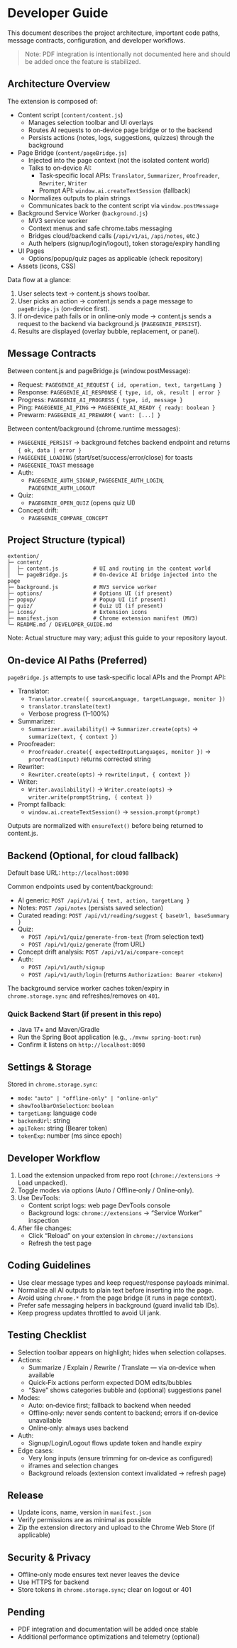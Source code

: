 # Developer Guide

This document describes the project architecture, important code paths, message contracts, configuration, and developer workflows.

> Note: PDF integration is intentionally not documented here and should be added once the feature is stabilized.

## Architecture Overview

The extension is composed of:

- Content script (`content/content.js`)
    - Manages selection toolbar and UI overlays
    - Routes AI requests to on‑device page bridge or to the backend
    - Persists actions (notes, logs, suggestions, quizzes) through the background
- Page Bridge (`content/pageBridge.js`)
    - Injected into the page context (not the isolated content world)
    - Talks to on‑device AI:
        - Task‑specific local APIs: `Translator`, `Summarizer`, `Proofreader`, `Rewriter`, `Writer`
        - Prompt API: `window.ai.createTextSession` (fallback)
    - Normalizes outputs to plain strings
    - Communicates back to the content script via `window.postMessage`
- Background Service Worker (`background.js`)
    - MV3 service worker
    - Context menus and safe chrome.tabs messaging
    - Bridges cloud/backend calls (`/api/v1/ai`, `/api/notes`, etc.)
    - Auth helpers (signup/login/logout), token storage/expiry handling
- UI Pages
    - Options/popup/quiz pages as applicable (check repository)
- Assets (icons, CSS)

Data flow at a glance:

1) User selects text → content.js shows toolbar.
2) User picks an action → content.js sends a page message to `pageBridge.js` (on‑device first).
3) If on‑device path fails or in online‑only mode → content.js sends a request to the backend via background.js (`PAGEGENIE_PERSIST`).
4) Results are displayed (overlay bubble, replacement, or panel).

## Message Contracts

Between content.js and pageBridge.js (window.postMessage):
- Request: `PAGEGENIE_AI_REQUEST` `{ id, operation, text, targetLang }`
- Response: `PAGEGENIE_AI_RESPONSE` `{ type, id, ok, result | error }`
- Progress: `PAGEGENIE_AI_PROGRESS` `{ type, id, message }`
- Ping: `PAGEGENIE_AI_PING` → `PAGEGENIE_AI_READY { ready: boolean }`
- Prewarm: `PAGEGENIE_AI_PREWARM` `{ want: [...] }`

Between content/background (chrome.runtime messages):
- `PAGEGENIE_PERSIST` → background fetches backend endpoint and returns `{ ok, data | error }`
- `PAGEGENIE_LOADING` (start/set/success/error/close) for toasts
- `PAGEGENIE_TOAST` message
- Auth:
    - `PAGEGENIE_AUTH_SIGNUP`, `PAGEGENIE_AUTH_LOGIN`, `PAGEGENIE_AUTH_LOGOUT`
- Quiz:
    - `PAGEGENIE_OPEN_QUIZ` (opens quiz UI)
- Concept drift:
    - `PAGEGENIE_COMPARE_CONCEPT`

## Project Structure (typical)

```
extention/
├─ content/
│  ├─ content.js           # UI and routing in the content world
│  └─ pageBridge.js        # On‑device AI bridge injected into the page
├─ background.js           # MV3 service worker
├─ options/                # Options UI (if present)
├─ popup/                  # Popup UI (if present)
├─ quiz/                   # Quiz UI (if present)
├─ icons/                  # Extension icons
├─ manifest.json           # Chrome extension manifest (MV3)
└─ README.md / DEVELOPER_GUIDE.md
```

Note: Actual structure may vary; adjust this guide to your repository layout.

## On‑device AI Paths (Preferred)

`pageBridge.js` attempts to use task‑specific local APIs and the Prompt API:

- Translator:
    - `Translator.create({ sourceLanguage, targetLanguage, monitor })`
    - `translator.translate(text)`
    - Verbose progress (1–100%)
- Summarizer:
    - `Summarizer.availability()` → `Summarizer.create(opts)` → `summarize(text, { context })`
- Proofreader:
    - `Proofreader.create({ expectedInputLanguages, monitor })` → `proofread(input)` returns corrected string
- Rewriter:
    - `Rewriter.create(opts)` → `rewrite(input, { context })`
- Writer:
    - `Writer.availability()` → `Writer.create(opts)` → `writer.write(promptString, { context })`
- Prompt fallback:
    - `window.ai.createTextSession()` → `session.prompt(prompt)`

Outputs are normalized with `ensureText()` before being returned to content.js.

## Backend (Optional, for cloud fallback)

Default base URL: `http://localhost:8098`

Common endpoints used by content/background:
- AI generic: `POST /api/v1/ai` `{ text, action, targetLang }`
- Notes: `POST /api/notes` (persists saved selection)
- Curated reading: `POST /api/v1/reading/suggest` `{ baseUrl, baseSummary }`
- Quiz:
    - `POST /api/v1/quiz/generate-from-text` (from selection text)
    - `POST /api/v1/quiz/generate` (from URL)
- Concept drift analysis: `POST /api/v1/ai/compare-concept`
- Auth:
    - `POST /api/v1/auth/signup`
    - `POST /api/v1/auth/login` (returns `Authorization: Bearer <token>`)

The background service worker caches token/expiry in `chrome.storage.sync` and refreshes/removes on `401`.

### Quick Backend Start (if present in this repo)
- Java 17+ and Maven/Gradle
- Run the Spring Boot application (e.g., `./mvnw spring-boot:run`)
- Confirm it listens on `http://localhost:8098`

## Settings & Storage

Stored in `chrome.storage.sync`:
- `mode`: `"auto" | "offline-only" | "online-only"`
- `showToolbarOnSelection`: `boolean`
- `targetLang`: language code
- `backendUrl`: string
- `apiToken`: string (Bearer token)
- `tokenExp`: number (ms since epoch)

## Developer Workflow

1. Load the extension unpacked from repo root (`chrome://extensions` → Load unpacked).
2. Toggle modes via options (Auto / Offline‑only / Online‑only).
3. Use DevTools:
    - Content script logs: web page DevTools console
    - Background logs: `chrome://extensions` → “Service Worker” inspection
4. After file changes:
    - Click “Reload” on your extension in `chrome://extensions`
    - Refresh the test page

## Coding Guidelines

- Use clear message types and keep request/response payloads minimal.
- Normalize all AI outputs to plain text before inserting into the page.
- Avoid using `chrome.*` from the page bridge (it runs in page context).
- Prefer safe messaging helpers in background (guard invalid tab IDs).
- Keep progress updates throttled to avoid UI jank.

## Testing Checklist

- Selection toolbar appears on highlight; hides when selection collapses.
- Actions:
    - Summarize / Explain / Rewrite / Translate — via on‑device when available
    - Quick‑Fix actions perform expected DOM edits/bubbles
    - “Save” shows categories bubble and (optional) suggestions panel
- Modes:
    - Auto: on‑device first; fallback to backend when needed
    - Offline‑only: never sends content to backend; errors if on‑device unavailable
    - Online‑only: always uses backend
- Auth:
    - Signup/Login/Logout flows update token and handle expiry
- Edge cases:
    - Very long inputs (ensure trimming for on‑device as configured)
    - iframes and selection changes
    - Background reloads (extension context invalidated → refresh page)

## Release

- Update icons, name, version in `manifest.json`
- Verify permissions are as minimal as possible
- Zip the extension directory and upload to the Chrome Web Store (if applicable)

## Security & Privacy

- Offline‑only mode ensures text never leaves the device
- Use HTTPS for backend
- Store tokens in `chrome.storage.sync`; clear on logout or 401

## Pending

- PDF integration and documentation will be added once stable
- Additional performance optimizations and telemetry (optional)